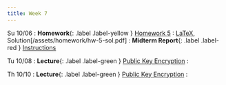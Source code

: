 ```yaml
---
title: Week 7
---
```

Su 10/06
: **Homework**{: .label .label-yellow } [Homework 5](/assets/homework/hw-5.pdf)
    : [LaTeX](/assets/homework/hw-5.tex), Solution[/assets/homework/hw-5-sol.pdf]
: **Midterm Report**{: .label .label-red } [Instructions](/assets/homework/midterm-report.pdf)

Tu 10/08
: **Lecture**{: .label .label-green } [Public Key Encryption](/assets/lecture-notes/collection-F24.pdf)
    : 
 

Th 10/10
: **Lecture**{: .label .label-green } [Public Key Encryption](/assets/lecture-notes/collection-F24.pdf)
    : 
